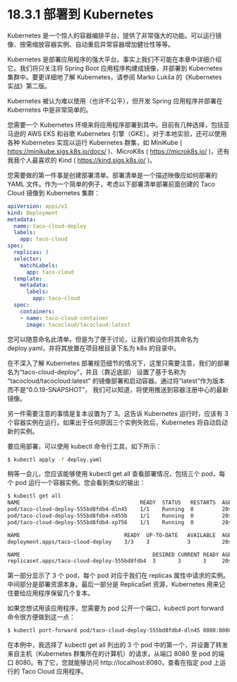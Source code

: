 # 18.3.1 部署到 Kubernetes

Kubernetes 是一个惊人的容器编排平台，提供了非常强大的功能。可以运行镜像、按需缩放容器实例、自动重启异常容器增加健壮性等等。

Kubernetes 是部署应用程序的强大平台。事实上我们不可能在本章中详细介绍它。我们将只关注将 Spring Boot 应用程序构建成镜像，并部署到 Kubernetes 集群中。要更详细地了解 Kubernetes，请参阅 Marko Lukša 的《Kubernetes 实战》第二版。

Kubernetes 被认为难以使用（也许不公平），但开发 Spring 应用程序并部署在 Kubernetes 中是非常简单的。

您需要一个 Kubernetes 环境来将应用程序部署到其中。目前有几种选择，包括亚马逊的 AWS EKS 和谷歌 Kubernetes 引擎（GKE）。对于本地实验，还可以使用各种 Kubernetes 实现以运行 Kubernetes 群集，如 MiniKube ( https://minikube.sigs.k8s.io/docs/ )、MicroK8s ( https://microk8s.io/ )，还有我我个人最喜欢的 Kind ( https://kind.sigs.k8s.io/ )。

您需要做的第一件事是创建部署清单。部署清单是一个描述映像应如何部署的 YAML 文件。作为一个简单的例子，考虑以下部署清单部署前面创建的 Taco Cloud 镜像到 Kubernetes 集群：

```yaml
apiVersion: apps/v1
kind: Deployment
metadata:
  name: taco-cloud-deploy
  labels:
    app: taco-cloud
spec:
  replicas: 3
  selector:
    matchLabels:
      app: taco-cloud
  template:
    metadata:
      labels:
        app: taco-cloud
  spec:
    containers:
    - name: taco-cloud-container
      image: tacocloud/tacocloud:latest
```

您可以随意命名此清单。但是为了便于讨论，让我们假设你将其命名为 deploy.yaml，并将其放置在项目根目录下名为 k8s 的目录中。

在不深入了解 Kubernetes 部署规范细节的情况下，这里只需要注意，我们的部署名为“taco-cloud-deploy”，并且（靠近底部）
设置了基于名称为 "tacocloud/tacocloud:latest" 的镜像部署和启动容器。通过将“latest”作为版本而不是“0.0.19-SNAPSHOT”，
我们可以知道，将使用推送到容器注册中心的最新镜像。

另一件需要注意的事情是复本设置为了 3。这告诉 Kubernetes 运行时，应该有 3 个容器实例在运行。如果出于任何原因三个实例失败后，Kubernetes 将自动启动新的实例。

要应用部署，可以使用 kubectl 命令行工具，如下所示：

```bash
$ kubectl apply -f deploy.yaml
```

稍等一会儿，您应该能够使用 kubectl get all 查看部署情况，包括三个 pod，每个 pod 运行一个容器实例。您会看到类似的输出：

```bash
$ kubectl get all
NAME                                      READY  STATUS   RESTARTS  AGE
pod/taco-cloud-deploy-555bd8fdb4-dln45    1/1    Running  0         20s
pod/taco-cloud-deploy-555bd8fdb4-n455b    1/1    Running  0         20s
pod/taco-cloud-deploy-555bd8fdb4-xp756    1/1    Running  0         20s

NAME                                 READY  UP-TO-DATE   AVAILABLE  AGE
deployment.apps/taco-cloud-deploy    3/3    3            3          20s

NAME                                          DESIRED CURRENT READY AGE
replicaset.apps/taco-cloud-deploy-555bd8fdb4  3       3       3     20s
```

第一部分显示了 3 个 pod，每个 pod 对应于我们在 replicas 属性中请求的实例。中间部分是部署资源本身。最后一部分是 ReplicaSet
 资源，Kubernetes 用来记住要给应用程序保留几个复本。

如果您想试用该应用程序，您需要为 pod 公开一个端口，kubectl port forward 命令很方便做到这一点：

```bash
$ kubectl port-forward pod/taco-cloud-deploy-555bd8fdb4-dln45 8080:8080
```

在本例中，我选择了 kubectl get all 列出的 3 个 pod 中的第一个，并设置了转发来自主机（Kubernetes 群集所在的计算机）的请求，从端口 8080 至 pod 的端口 8080。有了它，您就能够访问 http://localhost:8080，查看在指定 pod 上运行的 Taco Cloud 应用程序。


